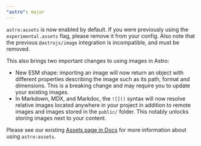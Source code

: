 ```yaml
---
"astro": major
---
```


`astro:assets` is now enabled by default. If you were previously using the `experimental.assets` flag, please remove it from your config. Also note that the previous `@astrojs/image` integration is incompatible, and must be removed.

This also brings two important changes to using images in Astro:

- New ESM shape: importing an image will now return an object with different properties describing the image such as its path, format and dimensions. This is a breaking change and may require you to update your existing images.
- In Markdown, MDX, and Markdoc, the `![]()` syntax will now resolve relative images located anywhere in your project in addition to remote images and images stored in the `public/` folder. This notably unlocks storing images next to your content.

Please see our existing [Assets page in Docs](https://docs.astro.build/en/guides/assets/) for more information about using `astro:assets`.


